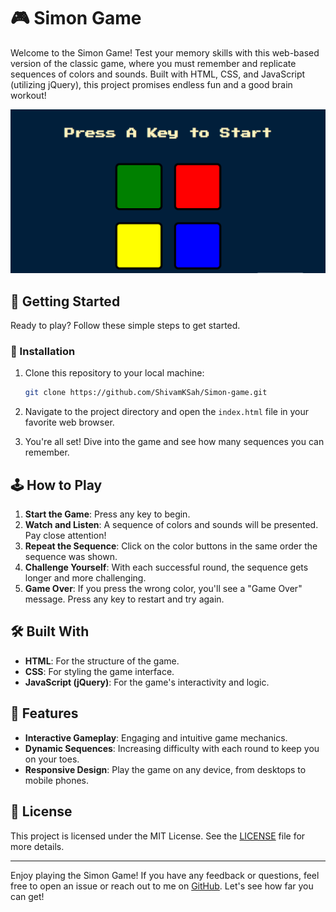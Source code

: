 # 🎮 Simon Game

Welcome to the Simon Game! Test your memory skills with this web-based version of the classic game, where you must remember and replicate sequences of colors and sounds. Built with HTML, CSS, and JavaScript (utilizing jQuery), this project promises endless fun and a good brain workout!

![Simon Game Screenshot](images/simon-game-screenshot.png)

## 🚀 Getting Started

Ready to play? Follow these simple steps to get started.

### 🔧 Installation

1. Clone this repository to your local machine:
   ```bash
   git clone https://github.com/ShivamKSah/Simon-game.git
   ```

2. Navigate to the project directory and open the `index.html` file in your favorite web browser.

3. You're all set! Dive into the game and see how many sequences you can remember.

## 🕹 How to Play

1. **Start the Game**: Press any key to begin.
2. **Watch and Listen**: A sequence of colors and sounds will be presented. Pay close attention!
3. **Repeat the Sequence**: Click on the color buttons in the same order the sequence was shown.
4. **Challenge Yourself**: With each successful round, the sequence gets longer and more challenging.
5. **Game Over**: If you press the wrong color, you'll see a "Game Over" message. Press any key to restart and try again.

## 🛠️ Built With

- **HTML**: For the structure of the game.
- **CSS**: For styling the game interface.
- **JavaScript (jQuery)**: For the game's interactivity and logic.

## 🎉 Features

- **Interactive Gameplay**: Engaging and intuitive game mechanics.
- **Dynamic Sequences**: Increasing difficulty with each round to keep you on your toes.
- **Responsive Design**: Play the game on any device, from desktops to mobile phones.

## 📄 License

This project is licensed under the MIT License. See the [LICENSE](LICENSE) file for more details.

---

Enjoy playing the Simon Game! If you have any feedback or questions, feel free to open an issue or reach out to me on [GitHub](https://github.com/ShivamKSah). Let's see how far you can get!
